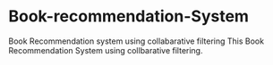 # Book-recommendation-System
Book Recommendation system using collabarative filtering
This Book Recommendation System using collbarative filtering.
